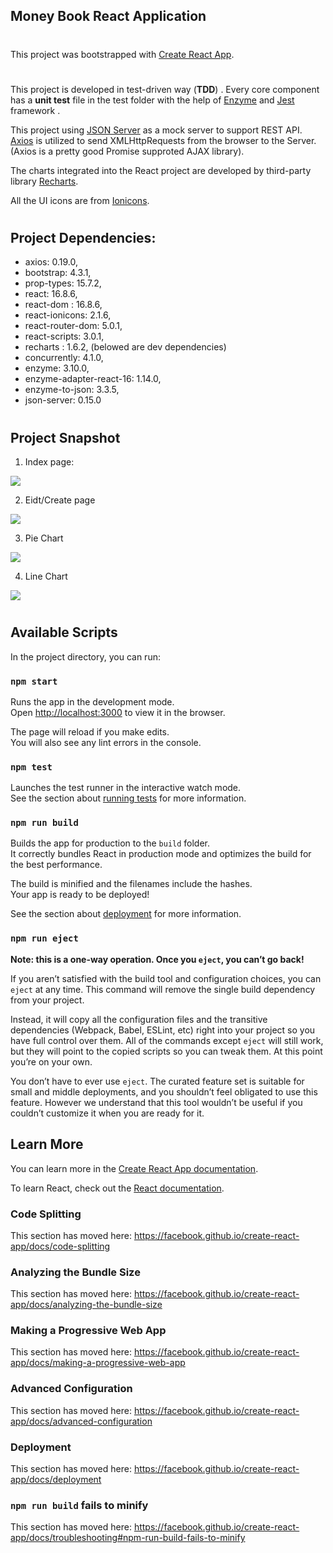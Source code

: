 
## Money Book React Application 

#

This project was bootstrapped with [Create React App](https://github.com/facebook/create-react-app).


#
This project is developed in test-driven way (**TDD**) . Every core component has a **unit test** file in the test folder with the help of [Enzyme](https://airbnb.io/enzyme/) and [Jest](https://jestjs.io/)  framework . 

This project using   [JSON Server](https://github.com/typicode/json-server) as a mock server to support REST API.  [Axios](https://github.com/axios/axios) is utilized to send XMLHttpRequests from the browser to the Server. (Axios is a pretty good Promise supproted AJAX library). 


The charts integrated into the React project are developed by third-party library [Recharts](http://recharts.org/en-US).


All the UI icons are from [Ionicons](https://ionicons.com/).

#

## Project Dependencies:

* axios: 0.19.0,
* bootstrap: 4.3.1,
* prop-types: 15.7.2,
* react: 16.8.6,
* react-dom : 16.8.6,
* react-ionicons: 2.1.6,
* react-router-dom: 5.0.1,
* react-scripts: 3.0.1,
* recharts : 1.6.2, (belowed are dev dependencies)
* concurrently: 4.1.0,
* enzyme: 3.10.0,
* enzyme-adapter-react-16: 1.14.0,
* enzyme-to-json:  3.3.5,
* json-server: 0.15.0


#


## Project Snapshot


1. Index page:

![](https://github.com/liangliangliangtan/My-Money-Book/blob/master/project_image/indexPage.png)


2. Eidt/Create page

![](https://github.com/liangliangliangtan/My-Money-Book/blob/master/project_image/edit.png)

3. Pie Chart 
   
![](https://github.com/liangliangliangtan/My-Money-Book/blob/master/project_image/chartMode.png)

4. Line Chart

![](https://github.com/liangliangliangtan/My-Money-Book/blob/master/project_image/TrendMode.png)


# 
## Available Scripts

In the project directory, you can run:

### `npm start`

Runs the app in the development mode.<br>
Open [http://localhost:3000](http://localhost:3000) to view it in the browser.

The page will reload if you make edits.<br>
You will also see any lint errors in the console.

### `npm test`

Launches the test runner in the interactive watch mode.<br>
See the section about [running tests](https://facebook.github.io/create-react-app/docs/running-tests) for more information.

### `npm run build`

Builds the app for production to the `build` folder.<br>
It correctly bundles React in production mode and optimizes the build for the best performance.

The build is minified and the filenames include the hashes.<br>
Your app is ready to be deployed!

See the section about [deployment](https://facebook.github.io/create-react-app/docs/deployment) for more information.

### `npm run eject`

**Note: this is a one-way operation. Once you `eject`, you can’t go back!**

If you aren’t satisfied with the build tool and configuration choices, you can `eject` at any time. This command will remove the single build dependency from your project.

Instead, it will copy all the configuration files and the transitive dependencies (Webpack, Babel, ESLint, etc) right into your project so you have full control over them. All of the commands except `eject` will still work, but they will point to the copied scripts so you can tweak them. At this point you’re on your own.

You don’t have to ever use `eject`. The curated feature set is suitable for small and middle deployments, and you shouldn’t feel obligated to use this feature. However we understand that this tool wouldn’t be useful if you couldn’t customize it when you are ready for it.

## Learn More

You can learn more in the [Create React App documentation](https://facebook.github.io/create-react-app/docs/getting-started).

To learn React, check out the [React documentation](https://reactjs.org/).

### Code Splitting

This section has moved here: https://facebook.github.io/create-react-app/docs/code-splitting

### Analyzing the Bundle Size

This section has moved here: https://facebook.github.io/create-react-app/docs/analyzing-the-bundle-size

### Making a Progressive Web App

This section has moved here: https://facebook.github.io/create-react-app/docs/making-a-progressive-web-app

### Advanced Configuration

This section has moved here: https://facebook.github.io/create-react-app/docs/advanced-configuration

### Deployment

This section has moved here: https://facebook.github.io/create-react-app/docs/deployment

### `npm run build` fails to minify

This section has moved here: https://facebook.github.io/create-react-app/docs/troubleshooting#npm-run-build-fails-to-minify
